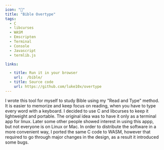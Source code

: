 ```yaml
---
icon: "🌿"
title: "Bible Overtype"
tags:
  - C
  - libcurses
  - WASM
  - Emscripten
  - Terminal
  - Console
  - Javascript
  - termlib.js

links:

  - title: Run it in your browser
    url:  /bible/
  - title: Source code 
    url: https://github.com/luke10x/overtype
---
```

I wrote this tool for myself to study Bible using my "Read and Type" method. It is easier to memorize and keep focus on reading, when you have to type every word with a keyboard. I decided to use C and libcurses to keep it lightweight and portable. The original idea was to have it only as a terminal app for linux. Later some other people showed interest in using this appp, but not everyone is on Linux or Mac. In order to distribute the software in a more convenient way, I ported the same C code to WASM, however that required to go through major changes in the design, as a result it introduced some bugs.
